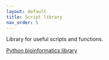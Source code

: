 ```yaml
---
layout: default
title: Script library
nav_order: 5
---
```


Library for useful scripts and functions.

[Python bioinformatics library](https://github.com/mckfarm/library/blob/main/docs/scripts/bioinformatics.py)
